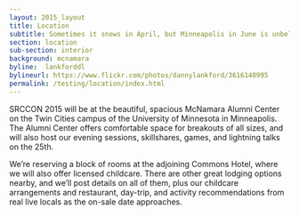 ```yaml
---
layout: 2015_layout
title: Location
subtitle: Sometimes it snows in April, but Minneapolis in June is unbelievably lovely, as is our light-filled venue.
section: location
sub-section: interior
background: mcnamara
byline:  lankforddl
bylineurl: https://www.flickr.com/photos/dannylankford/3616140995
permalink: /testing/location/index.html
---
```

SRCCON 2015 will be at the beautiful, spacious McNamara Alumni Center on the Twin Cities campus of the University of Minnesota in Minneapolis. The Alumni Center offers comfortable space for breakouts of all sizes, and will also host our evening sessions, skillshares, games, and lightning talks on the 25th.

We’re reserving a block of rooms at the adjoining Commons Hotel, where we will also offer licensed childcare. There are other great lodging options nearby, and we’ll post details on all of them, plus our childcare arrangements and restaurant, day-trip, and activity recommendations from real live locals as the on-sale date approaches.
